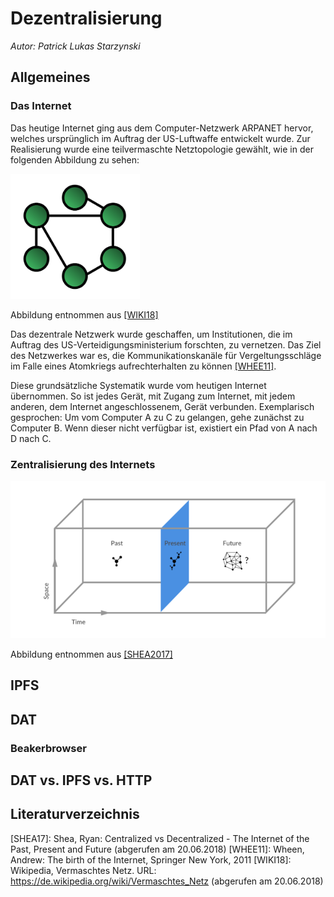 # Dezentralisierung
*Autor: Patrick Lukas Starzynski*

## Allgemeines

### Das Internet
Das heutige Internet ging aus dem Computer-Netzwerk ARPANET hervor,
welches ursprünglich im Auftrag der US-Luftwaffe entwickelt wurde.
Zur Realisierung wurde eine teilvermaschte Netztopologie gewählt,
wie in der folgenden Abbildung zu sehen:

<img src="./images/mesh_network.svg" title="Vermaschtes Netzwerk" height="200"/>

Abbildung entnommen aus [[WIKI18]](#ref_WIKI18)

Das dezentrale Netzwerk wurde geschaffen, um Institutionen,
 die im Auftrag des US-Verteidigungsministerium forschten, zu vernetzen. 
Das Ziel des Netzwerkes war es, die Kommunikationskanäle für Vergeltungsschläge im Falle 
eines Atomkriegs aufrechterhalten zu können [[WHEE11]](#ref_WHEE11).

Diese grundsätzliche Systematik wurde vom heutigen Internet übernommen. 
So ist jedes Gerät, mit Zugang zum Internet, mit jedem anderen, dem Internet angeschlossenem, Gerät verbunden.
Exemplarisch gesprochen: Um vom Computer A zu C zu gelangen, gehe zunächst zu Computer B.
Wenn dieser nicht verfügbar ist, existiert ein Pfad von A nach D nach C.

### Zentralisierung des Internets

![ref_state_internet](./images/state_internet.png "Zustand des Internets")

Abbildung entnommen aus [[SHEA2017]](#ref_SHEA17)

## IPFS

## DAT

### Beakerbrowser

## DAT vs. IPFS vs. HTTP

## Literaturverzeichnis

<a name="ref_SHEA17">[SHEA17]</a>: 
Shea, Ryan: Centralized vs Decentralized - The Internet of the Past, Present and Future (abgerufen am 20.06.2018)
<a name="ref_WHEE11">[WHEE11]</a>:
Wheen, Andrew: The birth of the Internet, Springer New York, 2011
<a name="ref_WIKI18">[WIKI18]</a>:
Wikipedia, Vermaschtes Netz. URL: https://de.wikipedia.org/wiki/Vermaschtes_Netz (abgerufen am 20.06.2018)
